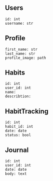 ## Users

```
id: int
username: str
```

## Profile

```
first_name: str
last_name: str
profile_image: path
```

## Habits

```
id: int
user_id: int
name:
describtion:
```

## HabitTracking

```
id: int
habit_id: int
date: date
status: bool
```

## Journal
```
id: int
user_id: int
date: date
body: text
```